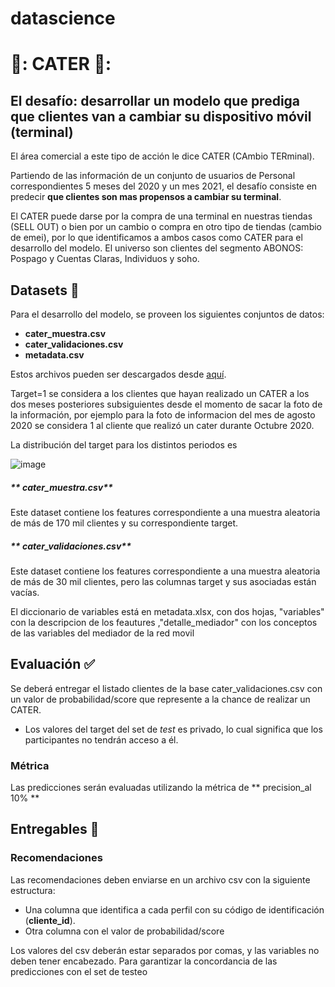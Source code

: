 # datascience

# 📱: CATER 📱:

## El desafío: desarrollar un modelo que prediga que clientes van a cambiar su dispositivo móvil (terminal) 
El área comercial a este tipo de acción le dice CATER (CAmbio TERminal).

Partiendo de las información de un conjunto de usuarios de Personal correspondientes 5 meses del 2020 y un mes 2021, el desafío consiste en predecir **que clientes son mas propensos a cambiar su terminal**.

El CATER puede darse por la compra de una terminal en nuestras tiendas (SELL OUT) o bien por un cambio o compra en otro tipo de tiendas (cambio de emei), por lo que identificamos a ambos casos como CATER para el desarrollo del modelo.
El universo son clientes del segmento ABONOS: Pospago y Cuentas Claras, Individuos y soho.


## Datasets :open_file_folder:
Para el desarrollo del modelo, se proveen los siguientes conjuntos de datos:
* **cater_muestra.csv**
* **cater_validaciones.csv**
* **metadata.csv**

Estos archivos pueden ser descargados desde [aquí]( https://drive.google.com/drive/folders/1cvvpl_s2nKkuRuhUmTyWLOfJjAzagq8Y?usp=sharing).

Target=1 se considera a los clientes que hayan realizado un CATER a los dos meses posteriores subsiguientes desde el momento de sacar la foto de la información, por ejemplo para la foto de informacion del mes de agosto 2020 se considera 1 al cliente que realizó un cater durante Octubre 2020.

La distribución del target para los distintos periodos es

![image](https://user-images.githubusercontent.com/59797580/140841918-f4bdd249-481d-4906-b8b0-17e0dfdb20c2.png)


##### ** cater_muestra.csv**
Este dataset contiene los  features correspondiente a una muestra aleatoria de más de 170 mil clientes y su correspondiente target. 
##### ** cater_validaciones.csv**
Este dataset contiene los  features correspondiente a una muestra aleatoria de más de 30 mil clientes, pero las columnas target y sus asociadas están vacías. 


El diccionario de variables está en metadata.xlsx, con dos hojas, "variables" con la descripcion de los feautures ,"detalle_mediador" con los conceptos de las variables del mediador de la red movil 


## Evaluación :white_check_mark:
Se deberá entregar el  listado clientes de la base cater_validaciones.csv con un valor de probabilidad/score que represente a la chance de realizar un CATER.
- Los valores del target del set de *test* es privado, lo cual significa que los participantes no tendrán acceso a él.

### Métrica
Las predicciones serán evaluadas utilizando la métrica de ** precision_al 10% ** 

## Entregables :paperclip:
### Recomendaciones

Las recomendaciones deben enviarse en un archivo csv con la siguiente estructura: 

- Una columna que identifica a cada perfil con su código de identificación (**cliente_id**).
- Otra columna con el valor de probabilidad/score 

Los valores del csv deberán estar separados por comas, y las variables no deben tener encabezado. Para garantizar la concordancia de las predicciones con el set de testeo
